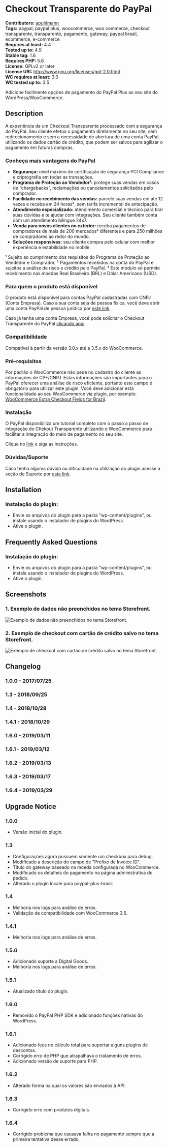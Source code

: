 # Checkout Transparente do PayPal #
**Contributors:** [apuhlmann](https://profiles.wordpress.org/apuhlmann)  
**Tags:** paypal, paypal plus, woocommerce, woo commerce, checkout transparente, transparente, pagamento, gateway, paypal brasil, ecommerce, e-commerce  
**Requires at least:** 4.4  
**Tested up to:** 4.9  
**Stable tag:** 1.6  
**Requires PHP:** 5.6  
**License:** GPLv2 or later  
**License URI:** http://www.gnu.org/licenses/gpl-2.0.html  
**WC requires at least:** 3.0  
**WC tested up to:** 3.5  

Adicione facilmente opções de pagamento do PayPal Plus ao seu site do WordPress/WooCommerce.

## Description ##

A experiência de um Checkout Transparente processado com a segurança do PayPal. Seu cliente efetua o pagamento diretamente no seu site, sem redirecionamento e sem a necessidade de abertura de uma conta PayPal, utilizando os dados cartão de crédito, que podem ser salvos para agilizar o pagamento em futuras compras.

### Conheça mais vantagens do PayPal ###

* **Segurança:** nível máximo de certificação de segurança PCI Compliance e criptografia em todas as transações.
* **Programa de Proteção ao Vendedor¹:** protege suas vendas em casos de “chargebacks”, reclamações ou cancelamentos solicitados pelo comprador.
* **Facilidade no recebimento das vendas:** parcele suas vendas em até 12 vezes e receba em 24 horas², sem tarifa incremental de antecipação.
* **Atendimento especializado:** atendimento comercial e técnico para tirar suas dúvidas e te ajudar com integrações. Seu cliente também conta com um atendimento bilíngue 24x7.
* **Venda para novos clientes no exterior:** receba pagamentos de compradores de mais de 200 mercados³ diferentes e para 250 milhões de compradores ao redor do mundo.
* **Soluções responsivas:** seu cliente compra pelo celular com melhor experiência e estabilidade no mobile.

¹ Sujeito ao cumprimento dos requisitos do Programa de Proteção ao Vendedor e Comprador.
² Pagamentos recebidos na conta do PayPal e sujeitos a análise de risco e crédito pelo PayPal.
³ Este módulo só permite recebimento nas moedas Real Brasileiro (BRL) e Dólar Americano (USD).

### Para quem o produto está disponível ###

O produto está disponível para contas PayPal cadastradas com CNPJ (Conta Empresa). Caso a sua conta seja de pessoa física, você deve abrir uma conta PayPal de pessoa jurídica por [este link](https://www.paypal.com/bizsignup/).

Caso já tenha uma conta Empresa, você pode solicitar o Checkout Transparente do PayPal [clicando aqui](https://www.paypal.com/br/webapps/mpp/paypal-payments-pro/woocomerce#woocommerce).

### Compatibilidade ###

Compatível à partir da versão 3.0.x até a 3.5.x do WooCommerce.

### Pré-requisitos ###

Por padrão o WooCommerce não pede no cadastro do cliente as informações de CPF/CNPJ. Estas informações são importantes para o PayPal oferecer uma análise de risco eficiente, portanto este campo é obrigatório para utilizar este plugin.
Você deve adicionar esta funcionalidade ao seu WooCommerce via plugin, por exemplo: [WooCommerce Extra Checkout Fields for Brazil](http://wordpress.org/plugins/woocommerce-extra-checkout-fields-for-brazil/).

### Instalação ###

O PayPal disponibiliza um tutorial completo com o passo a passo de integração do Chekout Transparente utilizando o WooCommerce para facilitar a integração do meio de pagamento no seu site.

Clique no [link](https://www.paypal.com/br/webapps/mpp/paypal-payments-pro/woocomerce) e siga as instruções.

### Dúvidas/Suporte ###

Caso tenha alguma dúvida ou dificuldade na utilização do plugin acesse a seção de Suporte por [este link](https://wordpress.org/support/plugin/paypal-plus-brasil).

## Installation ##

### Instalação do plugin: ###

* Envie os arquivos do plugin para a pasta "wp-content/plugins", ou instale usando o instalador de plugins do WordPress.
* Ative o plugin.

## Frequently Asked Questions ##

### Instalação do plugin: ###

* Envie os arquivos do plugin para a pasta "wp-content/plugins", ou instale usando o instalador de plugins do WordPress.
* Ative o plugin.

## Screenshots ##

### 1. Exemplo de dados não preenchidos no tema Storefront. ###
![Exemplo de dados não preenchidos no tema Storefront.](http://ps.w.org/paypal-plus-brasil/assets/screenshot-1.jpg)

### 2. Exemplo de checkout com cartão de crédito salvo no tema Storefront. ###
![Exemplo de checkout com cartão de crédito salvo no tema Storefront.](http://ps.w.org/paypal-plus-brasil/assets/screenshot-2.jpg)


## Changelog ##

### 1.0.0 - 2017/07/25 ###

### 1.3 - 2018/09/25 ###

### 1.4 - 2018/10/28 ###

### 1.4.1 - 2018/10/29 ###

### 1.6.0 - 2019/03/11 ###

### 1.6.1 - 2019/03/12 ###

### 1.6.2 - 2019/03/13 ###

### 1.6.3 - 2019/03/17 ###

### 1.6.4 - 2019/03/29 ###

## Upgrade Notice ##

### 1.0.0 ###

* Versão inicial do plugin.

### 1.3 ###

* Configurações agora possuem somente um checkbox para debug.
* Modificado a descrição do campo de "Prefixo de Invoice ID".
* Título do gateway baseado na moeda configurada no WooCommerce.
* Modificado os detalhes do pagamento na página administrativa do pedido.
* Alterado o plugin locale para paypal-plus-brasil

### 1.4 ###

* Melhoria nos logs para análise de erros.
* Validação de compatibilidade com WooCommerce 3.5.

### 1.4.1 ###

* Melhoria nos logs para análise de erros.

### 1.5.0 ###

* Adicionado suporte a Digital Goods.
* Melhoria nos logs para análise de erros.

### 1.5.1 ###

* Atualizado título do plugin.

### 1.6.0 ###

* Removido o PayPal PHP SDK e adicionado funções nativas do WordPress.

### 1.6.1 ###

* Adicionado fees no cálculo total para suportar alguns plugins de descontos.
* Corrigido erro de PHP que atrapalhava o tratamento de erros.
* Adicionado versão de suporte para PHP.

### 1.6.2 ###

* Alterado forma na qual os valores são enviados à API.

### 1.6.3 ###

* Corrigido erro com produtos digitais.

### 1.6.4 ###

* Corrigido problema que causava falha no pagamento sempre que a primeira tentativa desse errado.